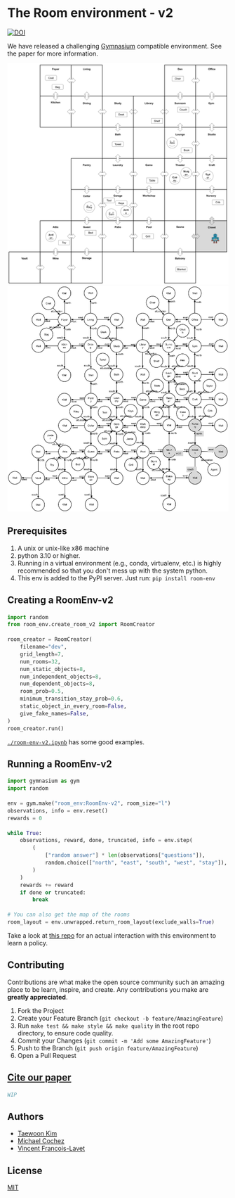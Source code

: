 # The Room environment - v2

[![DOI](https://img.shields.io/badge/Paper-PDF-red.svg)](<>)

We have released a challenging [Gymnasium](https://www.gymlibrary.dev/) compatible
environment. See the paper for more information.

![](figures/room-layout-xl.png)
![](figures/room-layout-kg-xl.png)


## Prerequisites

1. A unix or unix-like x86 machine
1. python 3.10 or higher.
1. Running in a virtual environment (e.g., conda, virtualenv, etc.) is highly recommended so that you don't mess up with the system python.
1. This env is added to the PyPI server. Just run: `pip install room-env`

## Creating a RoomEnv-v2

```python
import random
from room_env.create_room_v2 import RoomCreator

room_creator = RoomCreator(
    filename="dev",
    grid_length=7,
    num_rooms=32,
    num_static_objects=8,
    num_independent_objects=8,
    num_dependent_objects=8,
    room_prob=0.5,
    minimum_transition_stay_prob=0.6,
    static_object_in_every_room=False,
    give_fake_names=False,
)
room_creator.run()
```

[`./room-env-v2.ipynb`](./room-env-v2.ipynb) has some good examples.

## Running a RoomEnv-v2

```python
import gymnasium as gym
import random

env = gym.make("room_env:RoomEnv-v2", room_size="l")
observations, info = env.reset()
rewards = 0

while True:
    observations, reward, done, truncated, info = env.step(
        (
            ["random answer"] * len(observations["questions"]),
            random.choice(["north", "east", "south", "west", "stay"]),
        )
    )
    rewards += reward
    if done or truncated:
        break

# You can also get the map of the rooms
room_layout = env.unwrapped.return_room_layout(exclude_walls=True)
```

Take a look at [this repo](https://github.com/humemai/humemai) for an actual
interaction with this environment to learn a policy.

## Contributing

Contributions are what make the open source community such an amazing place to be learn,
inspire, and create. Any contributions you make are **greatly appreciated**.

1. Fork the Project
1. Create your Feature Branch (`git checkout -b feature/AmazingFeature`)
1. Run `make test && make style && make quality` in the root repo directory,
   to ensure code quality.
1. Commit your Changes (`git commit -m 'Add some AmazingFeature'`)
1. Push to the Branch (`git push origin feature/AmazingFeature`)
1. Open a Pull Request

## [Cite our paper](WIP)

```bibtex
WIP
```

## Authors

- [Taewoon Kim](https://taewoon.kim/)
- [Michael Cochez](https://www.cochez.nl/)
- [Vincent Francois-Lavet](http://vincent.francois-l.be/)

## License

[MIT](https://choosealicense.com/licenses/mit/)

